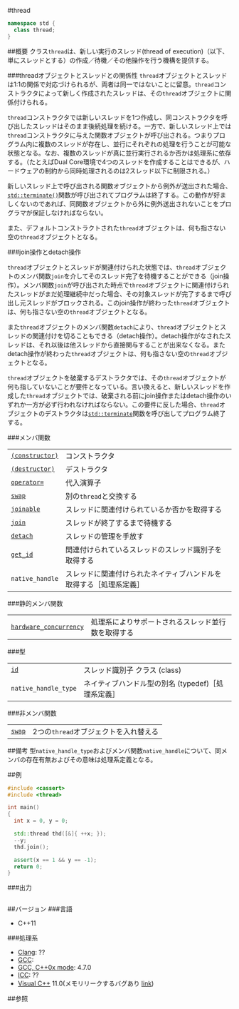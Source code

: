 #thread
```cpp
namespace std {
  class thread;
}
```

##概要
クラス`thread`は、新しい実行のスレッド(thread of execution)（以下、単にスレッドとする）の作成／待機／その他操作を行う機構を提供する。

###threadオブジェクトとスレッドとの関係性
`thread`オブジェクトとスレッドは1:1の関係で対応づけられるが、両者は同一ではないことに留意。`thread`コンストラクタによって新しく作成されたスレッドは、その`thread`オブジェクトに関係付けられる。

`thread`コンストラクタでは新しいスレッドを1つ作成し、同コンストラクタを呼び出したスレッドはそのまま後続処理を続ける。一方で、新しいスレッド上では`thread`コンストラクタに与えた関数オブジェクトが呼び出される。つまりプログラム内に複数のスレッドが存在し、並行にそれぞれの処理を行うことが可能な状態となる。なお、複数のスレッドが真に並行実行されるか否かは処理系に依存する。（たとえばDual Core環境で4つのスレッドを作成することはできるが、ハードウェアの制約から同時処理されるのは2スレッド以下に制限される。）

新しいスレッド上で呼び出される関数オブジェクトから例外が送出された場合、[`std::terminate()`](/reference/exception/terminate.md)関数が呼び出されてプログラムは終了する。この動作が好ましくないのであれば、同関数オブジェクトから外に例外送出されないことをプログラマが保証しなければならない。

また、デフォルトコンストラクトされた`thread`オブジェクトは、何も指さない空の`thread`オブジェクトとなる。

###join操作とdetach操作

`thread`オブジェクトとスレッドが関連付けられた状態では、`thread`オブジェクトのメンバ関数`join`を介してそのスレッド完了を待機することができる（join操作）。メンバ関数`join`が呼び出された時点で`thread`オブジェクトに関連付けられたスレッドがまだ処理継続中だった場合、その対象スレッドが完了するまで呼び出し元スレッドがブロックされる。このjoin操作が終わった`thread`オブジェクトは、何も指さない空の`thread`オブジェクトとなる。

また`thread`オブジェクトのメンバ関数`detach`により、`thread`オブジェクトとスレッドの関連付けを切ることもできる（detach操作）。detach操作がなされたスレッドは、それ以後は他スレッドから直接関与することが出来なくなる。またdetach操作が終わった`thread`オブジェクトは、何も指さない空の`thread`オブジェクトとなる。

`thread`オブジェクトを破棄するデストラクタでは、その`thread`オブジェクトが何も指していないことが要件となっている。言い換えると、新しいスレッドを作成した`thread`オブジェクトでは、破棄される前にjoin操作またはdetach操作のいずれか一方が必ず行われなければならない。この要件に反した場合、`thread`オブジェクトのデストラクタは[`std::terminate`](/reference/exception/terminate.md)関数を呼び出してプログラム終了する。

###メンバ関数

| | |
|----------------------------------------------------------------------------------------------------------------|------------------------------------------------------------------------------------------------------|
| [`(constructor)`](./thread/thread.md) | コンストラクタ |
| [`(destructor)`](./thread/-thread.md) | デストラクタ |
| [`operator=`](./thread/op_assign.md) | 代入演算子 |
| [`swap`](./thread/swap.md) | 別の`thread`と交換する |
| [`joinable`](./thread/joinable.md) | スレッドに関連付けられているか否かを取得する |
| [`join`](./thread/join.md) | スレッドが終了するまで待機する |
| [`detach`](./thread/detach.md) | スレッドの管理を手放す |
| [`get_id`](./thread/get_id.md) | 関連付けられているスレッドのスレッド識別子を取得する |
| `native_handle` | スレッドに関連付けられたネイティブハンドルを取得する［処理系定義］ |


###静的メンバ関数

| | |
|--------------------------------------------------------------------------------------------------------------------------------------|------------------------------------------------------------------------------|
| [`hardware_concurrency`](./thread/hardware_concurrency.md) | 処理系によりサポートされるスレッド並行数を取得する |


###型

| | |
|--------------------------------------------------------------------------------------------------|-------------------------------------------------------------------------|
| [`id`](./thread/id.md) | スレッド識別子 クラス (class) |
| `native_handle_type` | ネイティブハンドル型の別名 (typedef)［処理系定義］ |


###非メンバ関数

| | |
|----------------------------------------------------------------------------------------------------------|----------------------------------------------------------------|
| [`swap`](./thread/swap_free.md) | 2つの`thread`オブジェクトを入れ替える |


##備考
型`native_handle_type`およびメンバ関数`native_handle`について、同メンバの存在有無およびその意味は処理系定義となる。


##例
```cpp
#include <cassert>
#include <thread>

int main()
{
  int x = 0, y = 0;

  std::thread thd([&]{ ++x; });
  --y;
  thd.join();

  assert(x == 1 && y == -1);
  return 0;
}
```

###出力
```
```

##バージョン
###言語
- C++11


###処理系
- [Clang](/implementation#clang.md): ??
- [GCC](/implementation#gcc.md): 
- [GCC, C++0x mode](/implementation#gcc.md): 4.7.0
- [ICC](/implementation#icc.md): ??
- [Visual C++](/implementation#visual_cpp.md) 11.0(メモリリークするバグあり [link](http://stackoverflow.com/questions/14238670/is-this-a-big-bug-of-microsofts-implementation-of-stdthread))

##参照


